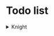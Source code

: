 # Todo list
<details>
<summary> Knight </summary>
  
- [x] Render
- [x] Walking
  - [ ] Armed
  - [x] Unarmed
- [x] Crouching
  - [ ] Armed
  - [x] Unarmed
- [ ] Crouched walking
  - [ ] Armed
  - [x] Unarmed
- [ ] Attack
- [ ] Dashing
- [x] Drinking
- [x] Dying
  - [ ] Armed
  - [ ] Unarmed
- [ ] Falling
  - [ ] Armed
  - [ ] Unarmed
- [ ] Grabbing
- [ ] Hurting
  - [ ] Armed
  - [x] Unarmed
- [ ] Idling
  - [ ] Armed
  - [ ] Unarmed
- [ ] Jumping
  - [ ] Armed
  - [ ] Unarmed
- [ ] Ladder climbing
- [ ] Landing
  - [ ] Armed
  - [ ] Unarmed
- [ ] Ledge grab
- [ ] Power up
- [ ] Pushing
- [ ] Shielding
- [ ] Shield bashing
- [ ] Shielding up
- [ ] Talking
- [ ] Walking
  - [ ] Armed
  - [x] Unarmed

</details>
